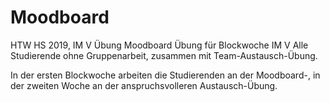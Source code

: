 # Moodboard
HTW HS 2019, IM V Übung Moodboard
Übung für Blockwoche IM V
Alle Studierende ohne Gruppenarbeit, zusammen mit Team-Austausch-Übung.

In der ersten Blockwoche arbeiten die Studierenden an der Moodboard-, in der zweiten Woche an der anspruchsvolleren Austausch-Übung.
